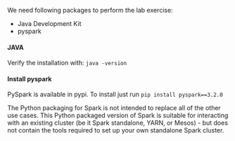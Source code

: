 We need following packages to perform the lab exercise: 
- Java Development Kit
- pyspark


#### JAVA
Verify the installation with: `java -version`



#### Install pyspark
PySpark is available in pypi. To install just run `pip install pyspark==3.2.0`

The Python packaging for Spark is not intended to replace all of the other use cases. This Python packaged version of Spark is suitable for interacting with an existing cluster (be it Spark standalone, YARN, or Mesos) - but does not contain the tools required to set up your own standalone Spark cluster.